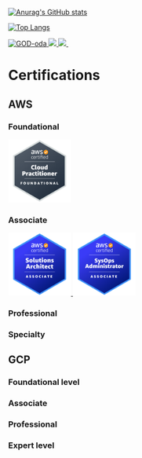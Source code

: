 [![Anurag's GitHub stats](https://github-readme-stats.vercel.app/api?username=GOD-oda)](https://github.com/anuraghazra/github-readme-stats)

[![Top Langs](https://github-readme-stats.vercel.app/api/top-langs/?username=GOD-oda)](https://github.com/anuraghazra/github-readme-stats)

<p align="left">
  <a href="https://github.com/GOD-oda/GOD-oda/">
    <img src="https://komarev.com/ghpvc/?username=GOD-oda" alt="GOD-oda" />
  </a>
  <a href="https://twitter.com/oskfjzp">
    <img height="20" src="https://img.shields.io/badge/GOD--oda-lightgray?logo=twitter" />
  </a>
  <a href="https://github.com/GOD-oda">
    <img height="20" src="https://img.shields.io/github/followers/GOD-oda?label=follow&logo=github&style=flat" />
  </a>
  <a href="https://github.com/GOD-oda/GOD-oda/tree/main/16personalities">
    <img src="https://img.shields.io/badge/-16personalities-blue" alt="">
  </a>
<!--   <a href="https://www.reddit.com/user/GOD-oda"> -->
<!--     <img height="20" src="https://img.shields.io/reddit/user-karma/combined/GOD-oda?label=Reddit&logo=reddit&style=flat" /> -->
<!--   </a> -->
<!--   <a href="https://stackoverflow.com/users/5720201/GOD-oda"> -->
<!--     <img height="20" src="https://img.shields.io/stackexchange/stackoverflow/r/5720201?label=StackOverflow&logo=stack-overflow&style=flat" /> -->
<!--   </a> -->
<!--   <a href="http://qiita.com/GOD-oda"> -->
<!--     <img height="20" src="https://qiita-badge.apiapi.app/s/GOD-oda/posts.svg" /> -->
<!--   </a> -->
<!--   <//qiita.com/GOD-oda"> -->
<!--     <img height="20" src="https://qiita-badge.apiapi.app/s/GOD-oda/contributions.svg" /> -->
<!--   </a> -->
</p>


# Certifications

## AWS

### Foundational
<a href="https://www.credly.com/badges/e4cf9a7d-d8e0-4884-97ae-faa7c7960dc7/public_url">
  <img src="certifications/aws/aws-certified-cloud-practitioner.png" width="128" height="128" alt="aws-certified-cloud-practitioner">
</a>

### Associate
<a href="https://www.credly.com/badges/6ff136c0-1ca2-4545-82fe-446dac602cfb/public_url">
  <img src="certifications/aws/aws-certified-solutions-architect-associate.png" width="128" height="128" alt="aws-certified-solutions-architect-associate">
</a>

<a href="https://www.credly.com/badges/79076627-4987-4255-b1b8-eec6382c76b6/public_url">
  <img src="certifications/aws/aws-certified-sysops-administrator-associate.png" width="128" height="128" alt="aws-certified-sysops-administrator-associate">
</a>

### Professional

### Specialty

## GCP

### Foundational level

### Associate

### Professional

### Expert level
